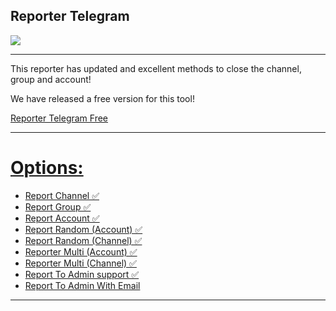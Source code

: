## Reporter Telegram

<img src="https://github.com/esfelorm/ReporterTelegram-VIP/assets/175118235/9c0f8fa8-0171-4d45-8658-e378037aeebf"> 

------------------------
This reporter has updated and excellent methods to close the channel, group and account! 

We have released a free version for this tool! 

<a href="https://github.com/esfelurm/Reporter-Telegram">Reporter Telegram Free

------------------------

# Options: 

- Report Channel ✅
- Report Group ✅
- Report Account ✅
- Report Random (Account) ✅
- Report Random (Channel) ✅
- Reporter Multi (Account) ✅
- Reporter Multi (Channel) ✅
- Report To Admin support ✅
- Report To Admin With Email

------------------------
